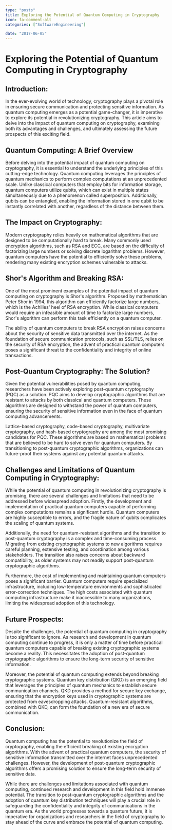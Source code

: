 ```yaml
---
type: "posts"
title: Exploring the Potential of Quantum Computing in Cryptography
icon: fa-comment-alt
categories: ["SoftwareEngineering"]

date: "2017-06-05"
---
```




# Exploring the Potential of Quantum Computing in Cryptography

## Introduction:

In the ever-evolving world of technology, cryptography plays a pivotal role in ensuring secure communication and protecting sensitive information. As quantum computing emerges as a potential game-changer, it is imperative to explore its potential in revolutionizing cryptography. This article aims to delve into the impact of quantum computing on cryptography, examining both its advantages and challenges, and ultimately assessing the future prospects of this exciting field.

## Quantum Computing: A Brief Overview

Before delving into the potential impact of quantum computing on cryptography, it is essential to understand the underlying principles of this cutting-edge technology. Quantum computing leverages the principles of quantum mechanics to perform complex computations at an unprecedented scale. Unlike classical computers that employ bits for information storage, quantum computers utilize qubits, which can exist in multiple states simultaneously due to a phenomenon called superposition. Additionally, qubits can be entangled, enabling the information stored in one qubit to be instantly correlated with another, regardless of the distance between them.

## The Impact on Cryptography:

Modern cryptography relies heavily on mathematical algorithms that are designed to be computationally hard to break. Many commonly used encryption algorithms, such as RSA and ECC, are based on the difficulty of factorizing large numbers or solving discrete logarithm problems. However, quantum computers have the potential to efficiently solve these problems, rendering many existing encryption schemes vulnerable to attacks.

## Shor's Algorithm and Breaking RSA:

One of the most prominent examples of the potential impact of quantum computing on cryptography is Shor's algorithm. Proposed by mathematician Peter Shor in 1994, this algorithm can efficiently factorize large numbers, which is the Achilles' heel of RSA encryption. While classical computers would require an infeasible amount of time to factorize large numbers, Shor's algorithm can perform this task efficiently on a quantum computer.

The ability of quantum computers to break RSA encryption raises concerns about the security of sensitive data transmitted over the internet. As the foundation of secure communication protocols, such as SSL/TLS, relies on the security of RSA encryption, the advent of practical quantum computers poses a significant threat to the confidentiality and integrity of online transactions.

## Post-Quantum Cryptography: The Solution?

Given the potential vulnerabilities posed by quantum computing, researchers have been actively exploring post-quantum cryptography (PQC) as a solution. PQC aims to develop cryptographic algorithms that are resistant to attacks by both classical and quantum computers. These algorithms are designed to withstand the power of quantum computers, ensuring the security of sensitive information even in the face of quantum computing advancements.

Lattice-based cryptography, code-based cryptography, multivariate cryptography, and hash-based cryptography are among the most promising candidates for PQC. These algorithms are based on mathematical problems that are believed to be hard to solve even for quantum computers. By transitioning to post-quantum cryptographic algorithms, organizations can future-proof their systems against any potential quantum attacks.

## Challenges and Limitations of Quantum Computing in Cryptography:

While the potential of quantum computing in revolutionizing cryptography is promising, there are several challenges and limitations that need to be addressed before widespread adoption. Firstly, the development and implementation of practical quantum computers capable of performing complex computations remains a significant hurdle. Quantum computers are highly susceptible to errors, and the fragile nature of qubits complicates the scaling of quantum systems.

Additionally, the need for quantum-resistant algorithms and the transition to post-quantum cryptography is a complex and time-consuming process. Migrating from existing cryptographic systems to new algorithms requires careful planning, extensive testing, and coordination among various stakeholders. The transition also raises concerns about backward compatibility, as older systems may not readily support post-quantum cryptographic algorithms.

Furthermore, the cost of implementing and maintaining quantum computers poses a significant barrier. Quantum computers require specialized infrastructure, including low-temperature environments and sophisticated error-correction techniques. The high costs associated with quantum computing infrastructure make it inaccessible to many organizations, limiting the widespread adoption of this technology.

## Future Prospects:

Despite the challenges, the potential of quantum computing in cryptography is too significant to ignore. As research and development in quantum computing continue to progress, it is only a matter of time before practical quantum computers capable of breaking existing cryptographic systems become a reality. This necessitates the adoption of post-quantum cryptographic algorithms to ensure the long-term security of sensitive information.

Moreover, the potential of quantum computing extends beyond breaking cryptographic systems. Quantum key distribution (QKD) is an emerging field that leverages the principles of quantum mechanics to establish secure communication channels. QKD provides a method for secure key exchange, ensuring that the encryption keys used in cryptographic systems are protected from eavesdropping attacks. Quantum-resistant algorithms, combined with QKD, can form the foundation of a new era of secure communication.

## Conclusion:

Quantum computing has the potential to revolutionize the field of cryptography, enabling the efficient breaking of existing encryption algorithms. With the advent of practical quantum computers, the security of sensitive information transmitted over the internet faces unprecedented challenges. However, the development of post-quantum cryptographic algorithms offers a promising solution to ensure the long-term security of sensitive data.

While there are challenges and limitations associated with quantum computing, continued research and development in this field hold immense potential. The transition to post-quantum cryptographic algorithms and the adoption of quantum key distribution techniques will play a crucial role in safeguarding the confidentiality and integrity of communications in the quantum era. As the world progresses towards a quantum future, it is imperative for organizations and researchers in the field of cryptography to stay ahead of the curve and embrace the potential of quantum computing.